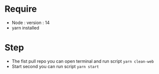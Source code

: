 # Require
- Node : version : 14
- yarn installed

# Step
- The fist pull repo you can open terminal and run script `yarn clean-web`
- Start second you can run script `yarn start`